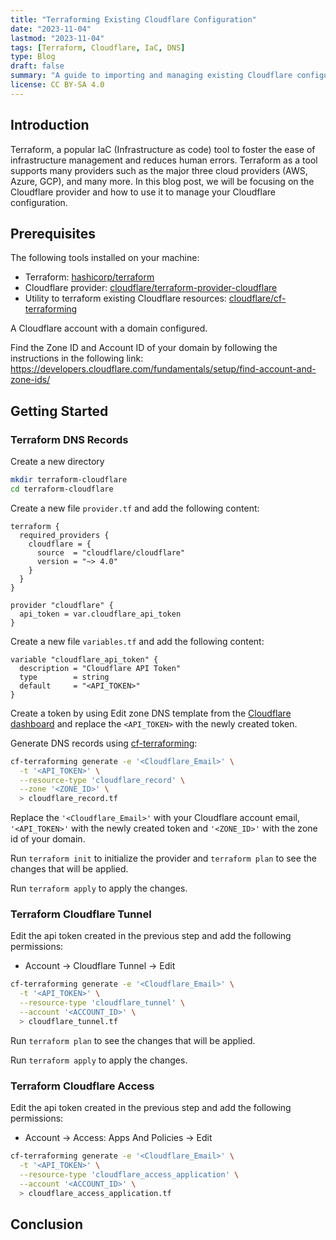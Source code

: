 ```yaml
---
title: "Terraforming Existing Cloudflare Configuration"
date: "2023-11-04"
lastmod: "2023-11-04"
tags: [Terraform, Cloudflare, IaC, DNS]
type: Blog
draft: false
summary: "A guide to importing and managing existing Cloudflare configurations using Terraform, covering DNS records, tunnels, and access settings for streamlined infrastructure management."
license: CC BY-SA 4.0
---
```

## Introduction

Terraform, a popular IaC (Infrastructure as code) tool to foster the ease of infrastructure management and reduces human errors. Terraform as a tool supports many providers such as the major three cloud providers (AWS, Azure, GCP), and many more. In this blog post, we will be focusing on the Cloudflare provider and how to use it to manage your Cloudflare configuration.

## Prerequisites

The following tools installed on your machine:
- Terraform: [hashicorp/terraform](https://github.com/hashicorp/terraform)
- Cloudflare provider: [cloudflare/terraform-provider-cloudflare](https://github.com/cloudflare/terraform-provider-cloudflare)
- Utility to terraform existing Cloudflare resources: [cloudflare/cf-terraforming](https://github.com/cloudflare/cf-terraforming)

A Cloudflare account with a domain configured.

Find the Zone ID and Account ID of your domain by following the instructions in the following link:
https://developers.cloudflare.com/fundamentals/setup/find-account-and-zone-ids/

## Getting Started

### Terraform DNS Records 

Create a new directory
```bash
mkdir terraform-cloudflare
cd terraform-cloudflare
```

Create a new file `provider.tf` and add the following content:
```hcl
terraform {
  required_providers {
    cloudflare = {
      source  = "cloudflare/cloudflare"
      version = "~> 4.0"
    }
  }
}

provider "cloudflare" {
  api_token = var.cloudflare_api_token
}
```

Create a new file `variables.tf` and add the following content:
```hcl
variable "cloudflare_api_token" {
  description = "Cloudflare API Token"
  type        = string
  default     = "<API_TOKEN>"
}
```

Create a token by using Edit zone DNS template from the [Cloudflare dashboard](https://dash.cloudflare.com/profile/api-tokens) and replace the `<API_TOKEN>` with the newly created token.

Generate DNS records using [cf-terraforming](https://github.com/cloudflare/cf-terraforming):

```bash
cf-terraforming generate -e '<Cloudflare_Email>' \
  -t '<API_TOKEN>' \
  --resource-type 'cloudflare_record' \
  --zone '<ZONE_ID>' \
  > cloudflare_record.tf
```

Replace the `'<Cloudflare_Email>'` with your Cloudflare account email, `'<API_TOKEN>'` with the newly created token and `'<ZONE_ID>'` with the zone id of your domain.

Run `terraform init` to initialize the provider and `terraform plan` to see the changes that will be applied.

Run `terraform apply` to apply the changes.

### Terraform Cloudflare Tunnel

Edit the api token created in the previous step and add the following permissions:

- Account -> Cloudflare Tunnel -> Edit

```bash
cf-terraforming generate -e '<Cloudflare_Email>' \
  -t '<API_TOKEN>' \
  --resource-type 'cloudflare_tunnel' \
  --account '<ACCOUNT_ID>' \
  > cloudflare_tunnel.tf
```

Run `terraform plan` to see the changes that will be applied.

Run `terraform apply` to apply the changes.

### Terraform Cloudflare Access

Edit the api token created in the previous step and add the following permissions:

- Account -> Access: Apps And Policies -> Edit

```bash
cf-terraforming generate -e '<Cloudflare_Email>' \
  -t '<API_TOKEN>' \
  --resource-type 'cloudflare_access_application' \
  --account '<ACCOUNT_ID>' \
  > cloudflare_access_application.tf
```

## Conclusion

